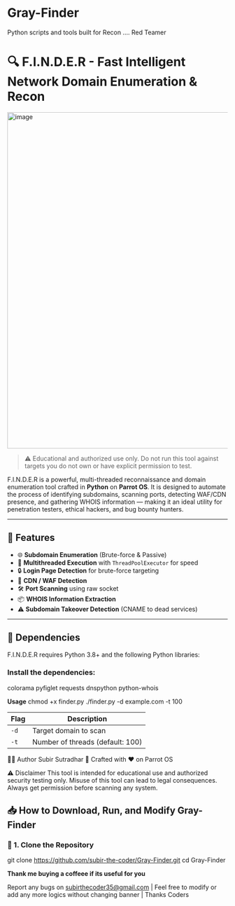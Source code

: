 # Gray-Finder

Python scripts and tools built for Recon .... Red Teamer

# 🔍 F.I.N.D.E.R - Fast Intelligent Network Domain Enumeration & Recon

<img width="1366" height="768" alt="image" src="https://github.com/user-attachments/assets/d4f2dd8f-7729-48cb-b6c0-2f533cd9612b" />


> ⚠️ Educational and authorized use only. Do not run this tool against targets you do not own or have explicit permission to test.

F.I.N.D.E.R is a powerful, multi-threaded reconnaissance and domain enumeration tool crafted in **Python** on **Parrot OS**. It is designed to automate the process of identifying subdomains, scanning ports, detecting WAF/CDN presence, and gathering WHOIS information — making it an ideal utility for penetration testers, ethical hackers, and bug bounty hunters.

---

## 🚀 Features

- 🌐 **Subdomain Enumeration** (Brute-force & Passive)
- 🧠 **Multithreaded Execution** with `ThreadPoolExecutor` for speed
- 🔒 **Login Page Detection** for brute-force targeting
- 🧱 **CDN / WAF Detection**
- 🛠 **Port Scanning** using raw socket
- 📦 **WHOIS Information Extraction**
- ⚠️ **Subdomain Takeover Detection** (CNAME to dead services)

---

## 🧰 Dependencies

F.I.N.D.E.R requires Python 3.8+ and the following Python libraries:

### Install the dependencies:

colorama
pyfiglet
requests
dnspython
python-whois

**Usage**
chmod +x finder.py
./finder.py -d example.com -t 100

| Flag | Description                      |
| ---- | -------------------------------- |
| `-d` | Target domain to scan            |
| `-t` | Number of threads (default: 100) |

👨‍💻 Author
Subir Sutradhar
🐧 Crafted with ❤️ on Parrot OS

⚠️ Disclaimer
This tool is intended for educational use and authorized security testing only.
Misuse of this tool can lead to legal consequences.
Always get permission before scanning any system.

## 📥 How to Download, Run, and Modify Gray-Finder

### 🔻 1. Clone the Repository

git clone https://github.com/subir-the-coder/Gray-Finder.git
cd Gray-Finder


**Thank me buying a coffeee if its useful for you**

Report any bugs on subirthecoder35@gmail.com | Feel free to modify or add any more logics without changing banner | Thanks Coders

